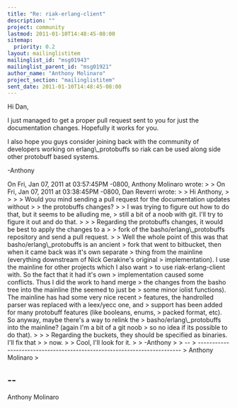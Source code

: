 ```yaml
---
title: "Re: riak-erlang-client"
description: ""
project: community
lastmod: 2011-01-10T14:48:45-08:00
sitemap:
  priority: 0.2
layout: mailinglistitem
mailinglist_id: "msg01943"
mailinglist_parent_id: "msg01921"
author_name: "Anthony Molinaro"
project_section: "mailinglistitem"
sent_date: 2011-01-10T14:48:45-08:00
---
```



Hi Dan,

 I just managed to get a proper pull request sent to you for just the
documentation changes. Hopefully it works for you.

I also hope you guys consider joining back with the community of developers
working on erlang\\_protobuffs so riak can be used along side other protobuff
based systems.

-Anthony

On Fri, Jan 07, 2011 at 03:57:45PM -0800, Anthony Molinaro wrote:
&gt; 
&gt; On Fri, Jan 07, 2011 at 03:38:45PM -0800, Dan Reverri wrote:
&gt; &gt; Hi Anthony,
&gt; &gt; 
&gt; &gt; Would you mind sending a pull request for the documentation updates without
&gt; &gt; the protobuffs changes?
&gt; 
&gt; I was trying to figure out how to do that, but it seems to be alluding me,
&gt; still a bit of a noob with git. I'll try to figure it out and do that.
&gt; 
&gt; &gt; Regarding the protobuffs changes, it would be best to apply the changes to a
&gt; &gt; fork of the basho/erlang\\_protobuffs repository and send a pull request.
&gt; 
&gt; Well the whole point of this was that basho/erlang\\_protobuffs is an ancient
&gt; fork that went to bitbucket, then when it came back was it's own separate
&gt; thing from the mainline (everything downstream of Nick Gerakine's original
&gt; implementation). I use the mainline for other projects which I also want
&gt; to use riak-erlang-client with. So the fact that it had it's own
&gt; implementation caused some conflicts. Thus I did the work to hand merge
&gt; the changes from the basho tree into the mainline (the seemed to just be
&gt; some minor iolist functions). The mainline has had some very nice recent
&gt; features, the handrolled parser was replaced with a leex/yecc one, and
&gt; support has been added for many protobuff features (like booleans, enums,
&gt; packed format, etc). So anyway, maybe there's a way to relink the
&gt; basho/erlang\\_protobuffs into the mainline? (again I'm a bit of a git noob
&gt; so no idea if its possible to do that).
&gt; 
&gt; &gt; Regarding the buckets, they should be specified as binaries. I'll fix that
&gt; &gt; now.
&gt; 
&gt; Cool, I'll look for it.
&gt; 
&gt; -Anthony
&gt; 
&gt; -- 
&gt; ------------------------------------------------------------------------
&gt; Anthony Molinaro 
&gt; 

-- 
------------------------------------------------------------------------
Anthony Molinaro 

